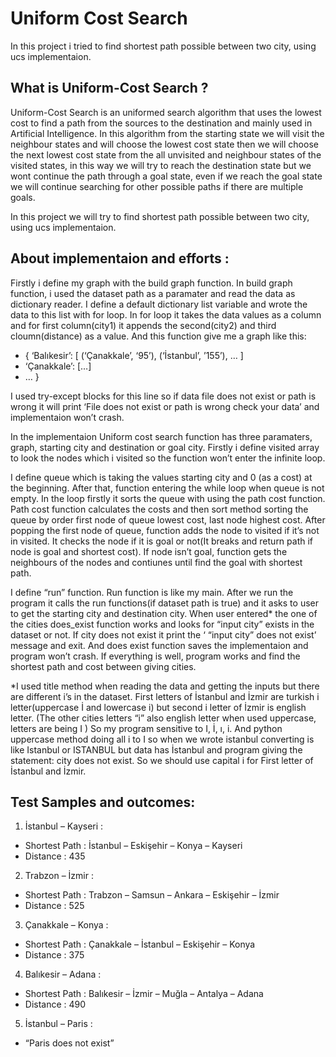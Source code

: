 # Uniform Cost Search
In this project i tried to find shortest path possible between two city, using ucs implementaion.

## What is Uniform-Cost Search ?
Uniform-Cost Search is an uniformed search algorithm that uses the lowest cost to find a path from the sources to the destination and mainly used in Artificial Intelligence. In this algorithm from the starting state we will visit the neighbour states and will choose the lowest cost state then we will choose the next lowest cost state from the all unvisited and neighbour states of the visited states, in this way we will try to reach the destination state but we wont continue the path through a goal state, even if we reach the goal state we will continue searching for other possible paths if there are multiple goals.

In this project we will try to find shortest path possible between two city, using ucs implementaion.

## About implementaion and efforts :
Firstly i define my graph with the build graph function. In build graph function, i used the dataset path as a paramater and read the data as dictionary reader. I define a default dictionary list variable and wrote the data to this list with for loop. In for loop it takes the data values as a column and for first column(city1) it appends the second(city2) and third cloumn(distance) as a value. And this function give me a graph like this:
 
* { ‘Balıkesir’: [ (‘Çanakkale’, ‘95’), (‘İstanbul’, ’155’), … ]
* ‘Çanakkale’: […] 
* … }

I used try-except blocks for this line so if data file does not exist or path is wrong it will print ‘File does not exist or path is wrong check your data’ and implementaion won’t crash. 

In the implementaion Uniform cost search function has three paramaters, graph, starting city and destination or goal city. Firstly i define visited array to look the nodes which i visited so the function won’t enter the infinite loop.

I define queue which is taking the values starting city and 0 (as a cost) at the 
beginning. After that, function entering the while loop when queue is not 
empty. In the loop firstly it sorts the queue with using the path cost function. 
Path cost function calculates the costs and then sort method sorting the queue 
by order first node of queue lowest cost, last node highest cost. After popping 
the first node of queue, function adds the node to visited if it’s not in visited. It 
checks the node if it is goal or not(It breaks and return path if node is goal and 
shortest cost). If node isn’t goal, function gets the neighbours of the nodes and
contiunes until find the goal with shortest path.

I define “run” function. Run function is like my main. After we run the program 
it calls the run functions(if dataset path is true) and it asks to user to get the 
starting city and destination city. When user entered* the one of the cities 
does_exist function works and looks for “input city” exists in the dataset or not. 
If city does not exist it print the ‘ “input city” does not exist’ message and exit. 
And does exist function saves the implementaion and program won’t crash. If 
everything is well, program works and find the shortest path and cost between 
giving cities.

*I used title method when reading the data and getting the inputs but there 
are different i’s in the dataset. First letters of İstanbul and İzmir are turkish i 
letter(uppercase İ and lowercase i) but second i letter of İzmir is english letter.
(The other cities letters “i” also english letter when used uppercase, letters are 
being I ) So my program sensitive to I, İ, ı, i. And python uppercase method 
doing all i to I so when we wrote istanbul converting is like Istanbul or 
ISTANBUL but data has İstanbul and program giving the statement: city does 
not exist. So we should use capital i for First letter of İstanbul and İzmir.

## Test Samples and outcomes:
1. İstanbul – Kayseri :
- Shortest Path : İstanbul – Eskişehir – Konya – Kayseri
- Distance : 435
2. Trabzon – İzmir :
- Shortest Path : Trabzon – Samsun – Ankara – Eskişehir – İzmir 
- Distance : 525
3. Çanakkale – Konya :
- Shortest Path : Çanakkale – İstanbul – Eskişehir – Konya 
- Distance : 375
4. Balıkesir – Adana :
- Shortest Path : Balıkesir – İzmir – Muğla – Antalya – Adana 
- Distance : 490
5. İstanbul – Paris :
- “Paris does not exist”

